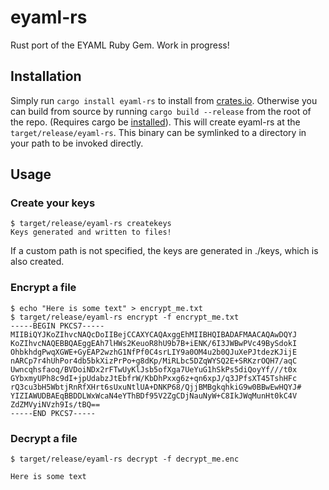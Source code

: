 # eyaml-rs
Rust port of the EYAML Ruby Gem. Work in progress!

## Installation

Simply run ```cargo install eyaml-rs``` to install from [crates.io](crates.io).
Otherwise you can build from source by running ```cargo build --release``` from the root of the repo. (Requires cargo be [installed](https://rustup.rs/)). This will create eyaml-rs at the `target/release/eyaml-rs`. This binary can be symlinked to a directory in your path to be invoked directly.

## Usage

### Create your keys
```
$ target/release/eyaml-rs createkeys
Keys generated and written to files!
```
If a custom path is not specified, the keys are generated in ./keys, which is also created.

### Encrypt a file
```
$ echo "Here is some text" > encrypt_me.txt
$ target/release/eyaml-rs encrypt -f encrypt_me.txt
-----BEGIN PKCS7-----
MIIBiQYJKoZIhvcNAQcDoIIBejCCAXYCAQAxggEhMIIBHQIBADAFMAACAQAwDQYJ
KoZIhvcNAQEBBQAEggEAh7lHWs2KeuoR8hU9b7B+iENK/6I3JWBwPVc49BySdokI
OhbkhdgPwqXGWE+GyEAP2wzhG1NfPf0C4srLIY9a0OM4u2b0QJuXePJtdezKJijE
nARCp7r4hUhPor4db5bkXizPrPo+g8dKp/MiRLbc5DZqWYSQ2E+SRKzrOQH7/aqC
Uwncqhsfaoq/BVDoiNDx2rFTwUyKlJsb5ofXga7UeYuG1hSkPs5diQoyYf///t0x
GYbxmyUPh8c9dI+jpUdabzJtEbfrW/KbDhPxxg6z+qn6xpJ/q3JPfsXT45TshHFc
rQ3cu3bH5WbtjRnRfXHrt6sUxuNtlUA+DNKP68/QjjBMBgkqhkiG9w0BBwEwHQYJ#
YIZIAWUDBAEqBBDDLWxWcaN4eYThBDf95V2ZgCDjNauNyW+C8IkJWqMunHt0kC4V
ZdZMVyiNVzh9Is/tBQ==
-----END PKCS7-----
```

### Decrypt a file
```
$ target/release/eyaml-rs decrypt -f decrypt_me.enc

Here is some text
```
